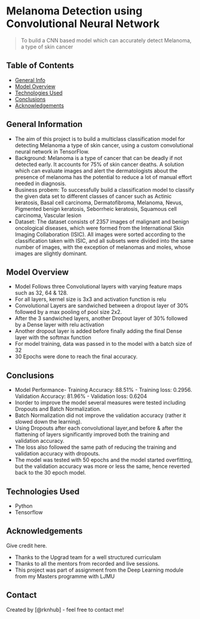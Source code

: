 # Melanoma Detection using Convolutional Neural Network
> To build a CNN based model which can accurately detect Melanoma, a type of skin cancer


## Table of Contents
* [General Info](#general-information)
* [Model Overview](#model-overview)
* [Technologies Used](#technologies-used)
* [Conclusions](#conclusions)
* [Acknowledgements](#acknowledgements)

<!-- You can include any other section that is pertinent to your problem -->

## General Information
- The aim of this project is to build a multiclass classification model for detecting Melanoma a type of skin cancer, using a custom convolutional neural network in TensorFlow.
- Background: Melanoma is a type of cancer that can be deadly if not detected early. It accounts for 75% of skin cancer deaths. A solution which can evaluate images and alert the dermatologists about the presence of melanoma has the potential to reduce a lot of manual effort needed in diagnosis. 
- Business probem: To successfully build a classification model to classify the given data set to different classes of cancer such as Actinic keratosis, Basal cell carcinoma, Dermatofibroma, Melanoma, Nevus, Pigmented benign keratosis, Seborrheic keratosis, Squamous cell carcinoma, Vascular lesion
- Dataset: The dataset consists of 2357 images of malignant and benign oncological diseases, which were formed from the International Skin Imaging Collaboration (ISIC). All images were sorted according to the classification taken with ISIC, and all subsets were divided into the same number of images, with the exception of melanomas and moles, whose images are slightly dominant.

<!-- You don't have to answer all the questions - just the ones relevant to your project. -->
## Model Overview
- Model Follows three Convolutional layers with varying feature maps such as 32, 64 & 128.
- For all layers, kernel size is 3x3 and activation function is relu
- Convolutional Layers are sandwiched between a dropout layer of 30% followed by a max pooling of pool size 2x2.
- After the 3 sandwiched layers, another Dropout layer of 30% followed by a Dense layer with relu activation
- Another dropout layer is added before finally adding the final Dense layer with the softmax function
- For model training, data was passed in to the model with a batch size of 32
- 30 Epochs were done to reach the final accuracy. 


## Conclusions
- Model Performance- Training Accuracy: 88.51% - Training loss: 0.2956. Validation Accuracy: 81.96% - Validation loss: 0.6204
- Inorder to improve the model several measures were tested including Dropouts and Batch Normalization.
- Batch Normalization did not improve the validation accuracy (rather it slowed down the learning).
- Using Dropouts after each convolutional layer,and before & after the flattening of layers significantly improved both the training and validation accuracy.
- The loss also followed the same path of reducing the training and validation accuracy with dropouts.
- The model was tested with 50 epochs and the model started overfitting, but the validation accuracy was more or less the same, hence reverted back to the 30 epoch model.


<!-- You don't have to answer all the questions - just the ones relevant to your project. -->


## Technologies Used
- Python
- Tensorflow

<!-- As the libraries versions keep on changing, it is recommended to mention the version of library used in this project -->

## Acknowledgements
Give credit here.
- Thanks to the Upgrad team for a well structured curriculam
- Thanks to all the mentors from recorded and live sessions.
- This project was part of assignment from the Deep Learning module from my Masters programme with LJMU


## Contact
Created by [@rknhub] - feel free to contact me!


<!-- Optional -->
<!-- ## License -->
<!-- This project is open source and available under the [... License](). -->

<!-- You don't have to include all sections - just the one's relevant to your project -->
